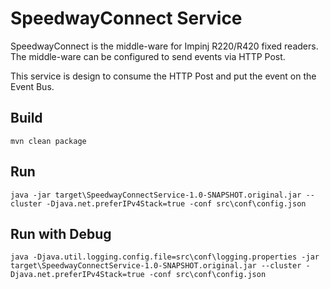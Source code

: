 # SpeedwayConnect Service

SpeedwayConnect is the middle-ware for Impinj R220/R420 fixed readers. The middle-ware can be configured to send events via HTTP Post.

This service is design to consume the HTTP Post and put the event on the Event Bus.


## Build

```
mvn clean package
```

## Run

```
java -jar target\SpeedwayConnectService-1.0-SNAPSHOT.original.jar --cluster -Djava.net.preferIPv4Stack=true -conf src\conf\config.json
```
## Run with Debug

```
java -Djava.util.logging.config.file=src\conf\logging.properties -jar target\SpeedwayConnectService-1.0-SNAPSHOT.original.jar --cluster -Djava.net.preferIPv4Stack=true -conf src\conf\config.json
```
